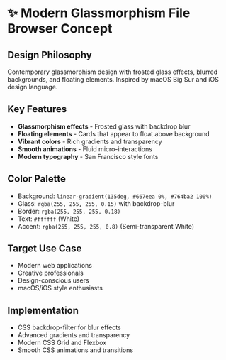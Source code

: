 # ✨ Modern Glassmorphism File Browser Concept

## Design Philosophy
Contemporary glassmorphism design with frosted glass effects, blurred backgrounds, and floating elements. Inspired by macOS Big Sur and iOS design language.

## Key Features
- **Glassmorphism effects** - Frosted glass with backdrop blur
- **Floating elements** - Cards that appear to float above background
- **Vibrant colors** - Rich gradients and transparency
- **Smooth animations** - Fluid micro-interactions
- **Modern typography** - San Francisco style fonts

## Color Palette
- Background: `linear-gradient(135deg, #667eea 0%, #764ba2 100%)`
- Glass: `rgba(255, 255, 255, 0.15)` with backdrop-blur
- Border: `rgba(255, 255, 255, 0.18)`
- Text: `#ffffff` (White)
- Accent: `rgba(255, 255, 255, 0.8)` (Semi-transparent White)

## Target Use Case
- Modern web applications
- Creative professionals
- Design-conscious users
- macOS/iOS style enthusiasts

## Implementation
- CSS backdrop-filter for blur effects
- Advanced gradients and transparency
- Modern CSS Grid and Flexbox
- Smooth CSS animations and transitions
